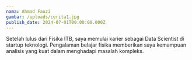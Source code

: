 ```yaml
---
nama: Ahmad Fauzi
gambar: /uploads/cerita1.jpg
publish_date: 2024-07-01T00:00:00.000Z
---
```


Setelah lulus dari Fisika ITB, saya memulai karier sebagai Data Scientist di startup teknologi. Pengalaman belajar fisika memberikan saya kemampuan analisis yang kuat dalam menghadapi masalah kompleks. 